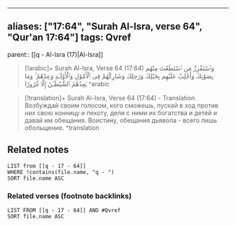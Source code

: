 
---
aliases: ["17:64", "Surah Al-Isra, verse 64", "Qur'an 17:64"]
tags: Qvref
---

parent:: [[q - Al-Isra (17)|Al-Isra]]

> [!arabic]+ Surah Al-Isra, Verse 64 (17:64)
> <span class="quran-arabic">وَٱسْتَفْزِزْ مَنِ ٱسْتَطَعْتَ مِنْهُم بِصَوْتِكَ وَأَجْلِبْ عَلَيْهِم بِخَيْلِكَ وَرَجِلِكَ وَشَارِكْهُمْ فِى ٱلْأَمْوَٰلِ وَٱلْأَوْلَـٰدِ وَعِدْهُمْ ۚ وَمَا يَعِدُهُمُ ٱلشَّيْطَـٰنُ إِلَّا غُرُورًا</span>
^arabic

> [!translation]+ Surah Al-Isra, Verse 64 (17:64) - Translation
> Возбуждай своим голосом, кого сможешь, пускай в ход против них свою конницу и пехоту, дели с ними их богатства и детей и давай им обещания. Воистину, обещания дьявола - всего лишь обольщение.
^translation



## Related notes
```dataview
LIST from [[q - 17 - 64]]
WHERE !contains(file.name, "q - ")
SORT file.name ASC
```

### Related verses (footnote backlinks)
```dataview
LIST FROM [[q - 17 - 64]] AND #Qvref
SORT file.name ASC
```

